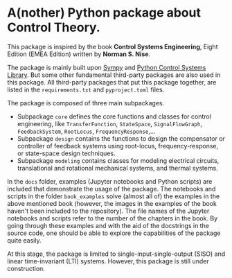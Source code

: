 # A(nother) Python package about Control Theory.

This package is inspired by the book **Control Systems Engineering**, Eight 
Edition (EMEA Edition) written by **Norman S. Nise**. 

The package is mainly built upon  [Sympy](https://www.sympy.org/en/index.html) 
and [Python Control Systems Library](https://github.com/python-control/python-control). 
But some other fundamental third-party packages are also used in this package. 
All third-party packages that put this package together, are listed in the 
`requirements.txt` and `pyproject.toml` files.

The package is composed of three main subpackages. 
- Subpackage `core` defines the core functions and classes for control 
engineering, like `TransferFunction`, `StateSpace`, `SignalFlowGraph`, 
`FeedbackSystem`, `RootLocus`, `FrequencyResponse`,... 
- Subpackage `design` contains the functions to design the compensator or 
controller of feedback systems using root-locus, frequency-response, or 
state-space design techniques.
- Subpackage `modeling` contains classes for modeling electrical circuits, 
translational and rotational mechanical systems, and thermal systems.

In the `docs` folder, examples (Jupyter notebooks and Python scripts) are 
included that demonstrate the usage of the package. The notebooks and scripts in
the folder `book_examples` solve (almost all of) the examples in the above 
mentioned book (however, the images in the examples of the book haven't been 
included to the repository). The file names of the Jupyter notebooks and scripts
refer to the number of the chapters in the book. By going through these examples
and with the aid of the docstrings in the source code, one should be able to 
explore the capabilities of the package quite easily.

At this stage, the package is limited to single-input-single-output (SISO) and 
linear time-invariant (LTI) systems. However, this package is still under 
construction.

